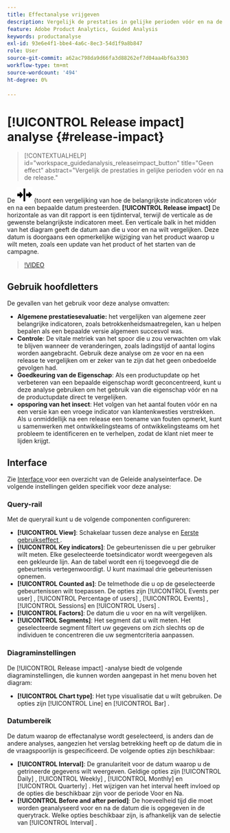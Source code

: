 ```yaml
---
title: Effectanalyse vrijgeven
description: Vergelijk de prestaties in gelijke perioden vóór en na de release.
feature: Adobe Product Analytics, Guided Analysis
keywords: productanalyse
exl-id: 93e6e4f1-bbe4-4a6c-8ec3-54d1f9a8b847
role: User
source-git-commit: a62ac798da9d66fa3d88262ef7d04aa4bf6a3303
workflow-type: tm+mt
source-wordcount: '494'
ht-degree: 0%

---
```


# [!UICONTROL Release impact] analyse {#release-impact}

<!-- markdownlint-disable MD034 -->

>[!CONTEXTUALHELP]
>id="workspace_guidedanalysis_releaseimpact_button"
>title="Geen effect"
>abstract="Vergelijk de prestaties in gelijke perioden vóór en na de release."

<!-- markdownlint-enable MD034 -->

De ![ 2} analyse van de Versie ](/help/assets/icons/Release.svg) {toont een vergelijking van hoe de belangrijkste indicatoren vóór en na een bepaalde datum presteerden. **[!UICONTROL Release impact]** De horizontale as van dit rapport is een tijdinterval, terwijl de verticale as de gewenste belangrijkste indicatoren meet. Een verticale balk in het midden van het diagram geeft de datum aan die u voor en na wilt vergelijken. Deze datum is doorgaans een opmerkelijke wijziging van het product waarop u wilt meten, zoals een update van het product of het starten van de campagne.

>[!VIDEO](https://video.tv.adobe.com/v/3421665/?learn=on)

## Gebruik hoofdletters

De gevallen van het gebruik voor deze analyse omvatten:

* **Algemene prestatiesevaluatie:** het vergelijken van algemene zeer belangrijke indicatoren, zoals betrokkenheidsmaatregelen, kan u helpen bepalen als een bepaalde versie algemeen succesvol was.
* **Controle**: De vitale metriek van het spoor die u zou verwachten om vlak te blijven wanneer de veranderingen, zoals ladingstijd of aantal logins worden aangebracht. Gebruik deze analyse om ze voor en na een release te vergelijken om er zeker van te zijn dat het geen onbedoelde gevolgen had.
* **Goedkeuring van de Eigenschap**: Als een productupdate op het verbeteren van een bepaalde eigenschap wordt geconcentreerd, kunt u deze analyse gebruiken om het gebruik van die eigenschap vóór en na de productupdate direct te vergelijken.
* **opsporing van het insect**: Het volgen van het aantal fouten vóór en na een versie kan een vroege indicator van klantenkwesties verstrekken. Als u onmiddellijk na een release een toename van fouten opmerkt, kunt u samenwerken met ontwikkelingsteams of ontwikkelingsteams om het probleem te identificeren en te verhelpen, zodat de klant niet meer te lijden krijgt.

## Interface

Zie [ Interface ](../overview.md#interface) voor een overzicht van de Geleide analyseinterface. De volgende instellingen gelden specifiek voor deze analyse:

### Query-rail

Met de queryrail kunt u de volgende componenten configureren:

* **[!UICONTROL View]**: Schakelaar tussen deze analyse en [ Eerste gebruikseffect ](first-use-impact.md).
* **[!UICONTROL Key indicators]**: De gebeurtenissen die u per gebruiker wilt meten. Elke geselecteerde toetsindicator wordt weergegeven als een gekleurde lijn. Aan de tabel wordt een rij toegevoegd die de gebeurtenis vertegenwoordigt. U kunt maximaal drie gebeurtenissen opnemen.
* **[!UICONTROL Counted as]**: De telmethode die u op de geselecteerde gebeurtenissen wilt toepassen. De opties zijn [!UICONTROL Events per user] , [!UICONTROL Percentage of users] , [!UICONTROL Events] , [!UICONTROL Sessions] en [!UICONTROL Users] .
* **[!UICONTROL Factors]**: De datum die u voor en na wilt vergelijken.
* **[!UICONTROL Segments]**: Het segment dat u wilt meten. Het geselecteerde segment filtert uw gegevens om zich slechts op de individuen te concentreren die uw segmentcriteria aanpassen.

### Diagraminstellingen

De [!UICONTROL Release impact] -analyse biedt de volgende diagraminstellingen, die kunnen worden aangepast in het menu boven het diagram:

* **[!UICONTROL Chart type]**: Het type visualisatie dat u wilt gebruiken. De opties zijn [!UICONTROL Line] en [!UICONTROL Bar] .

### Datumbereik

De datum waarop de effectanalyse wordt geselecteerd, is anders dan de andere analyses, aangezien het verslag betrekking heeft op de datum die in de vraagspoorlijn is gespecificeerd. De volgende opties zijn beschikbaar:

* **[!UICONTROL Interval]**: De granulariteit voor de datum waarop u de getrineerde gegevens wilt weergeven. Geldige opties zijn [!UICONTROL Daily] , [!UICONTROL Weekly] , [!UICONTROL Monthly] en [!UICONTROL Quarterly] . Het wijzigen van het interval heeft invloed op de opties die beschikbaar zijn voor de periode Voor en Na.
* **[!UICONTROL Before and after period]**: De hoeveelheid tijd die moet worden geanalyseerd voor en na de datum die is opgegeven in de querytrack. Welke opties beschikbaar zijn, is afhankelijk van de selectie van [!UICONTROL Interval] .


<!--
## Example

See below for an example of the analysis.

![Release impact](../assets/release-impact.png)

-->
